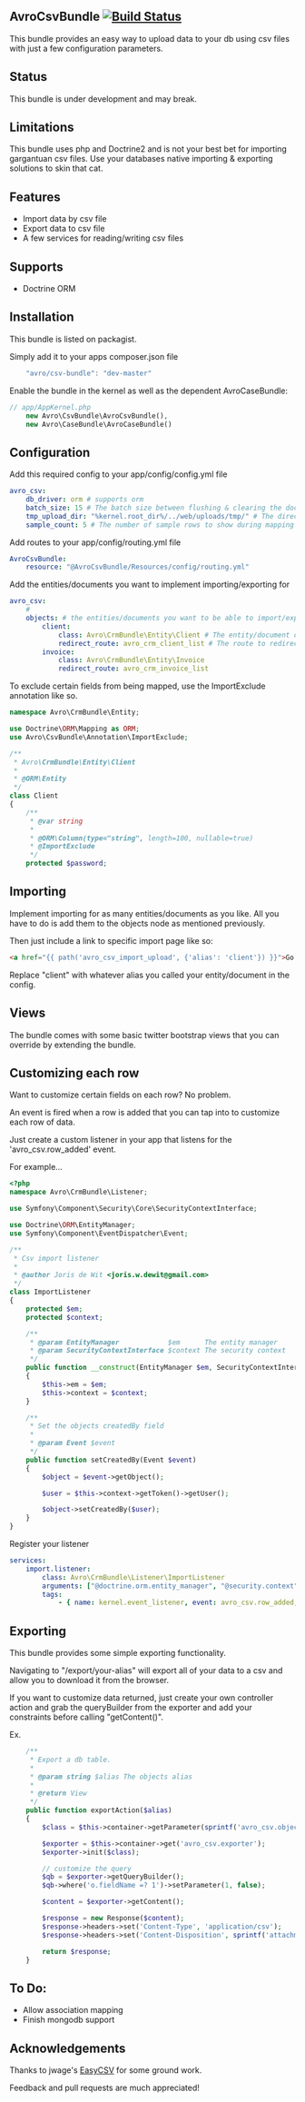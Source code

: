 AvroCsvBundle [![Build Status](https://travis-ci.org/jdewit/AvroCsvBundle.png?branch=master)](https://travis-ci.org/jdewit/AvroCsvBundle)
-------------------

This bundle provides an easy way to upload data to your db using csv files with 
just a few configuration parameters.  

Status
------

This bundle is under development and may break.

Limitations
-----------

This bundle uses php and Doctrine2 and is not your best bet for 
importing gargantuan csv files. Use your databases native importing & exporting 
solutions to skin that cat.  

Features
--------

- Import data by csv file
- Export data to csv file
- A few services for reading/writing csv files

Supports
--------
- Doctrine ORM

Installation
------------

This bundle is listed on packagist.

Simply add it to your apps composer.json file

``` js
    "avro/csv-bundle": "dev-master"
```

Enable the bundle in the kernel as well as the dependent AvroCaseBundle:

``` php
// app/AppKernel.php
    new Avro\CsvBundle\AvroCsvBundle(),
    new Avro\CaseBundle\AvroCaseBundle()
```

Configuration
-------------

Add this required config to your app/config/config.yml file

``` yaml
avro_csv:
    db_driver: orm # supports orm
    batch_size: 15 # The batch size between flushing & clearing the doctrine object manager
    tmp_upload_dir: "%kernel.root_dir%/../web/uploads/tmp/" # The directory to upload the csv files to
    sample_count: 5 # The number of sample rows to show during mapping
```

Add routes to your app/config/routing.yml file

``` yaml
AvroCsvBundle:
    resource: "@AvroCsvBundle/Resources/config/routing.yml"
```

Add the entities/documents you want to implement importing/exporting for

``` yaml
avro_csv:
    # 
    objects: # the entities/documents you want to be able to import/export data with 
        client:
            class: Avro\CrmBundle\Entity\Client # The entity/document class
            redirect_route: avro_crm_client_list # The route to redirect to after import
        invoice:
            class: Avro\CrmBundle\Entity\Invoice
            redirect_route: avro_crm_invoice_list
```

To exclude certain fields from being mapped, use the ImportExclude annotation like so.

```php
namespace Avro\CrmBundle\Entity;

use Doctrine\ORM\Mapping as ORM;
use Avro\CsvBundle\Annotation\ImportExclude;

/**
 * Avro\CrmBundle\Entity\Client
 *
 * @ORM\Entity
 */
class Client
{
    /**
     * @var string
     *
     * @ORM\Column(type="string", length=100, nullable=true)
     * @ImportExclude
     */
    protected $password;

```

Importing
---------

Implement importing for as many entities/documents as you like. All you have to do is 
add them to the objects node as mentioned previously.

Then just include a link to specific import page like so:

``` html
<a href="{{ path('avro_csv_import_upload', {'alias': 'client'}) }}">Go to import page</a>
```

Replace "client" with whatever alias you called your entity/document in the config.

Views
-----

The bundle comes with some basic twitter bootstrap views that you can 
override by extending the bundle.

Customizing each row
--------------------

Want to customize certain fields on each row? No problem.

An event is fired when a row is added that you can tap into to customize each row of data.

Just create a custom listener in your app that listens for the 'avro_csv.row_added' event.

For example...

``` php
<?php
namespace Avro\CrmBundle\Listener;

use Symfony\Component\Security\Core\SecurityContextInterface;

use Doctrine\ORM\EntityManager;
use Symfony\Component\EventDispatcher\Event;

/**
 * Csv import listener
 *
 * @author Joris de Wit <joris.w.dewit@gmail.com>
 */
class ImportListener
{
    protected $em;
    protected $context;

    /**
     * @param EntityManager            $em      The entity manager
     * @param SecurityContextInterface $context The security context
     */
    public function __construct(EntityManager $em, SecurityContextInterface $context)
    {
        $this->em = $em;
        $this->context = $context;
    }

    /**
     * Set the objects createdBy field
     *
     * @param Event $event
     */
    public function setCreatedBy(Event $event)
    {
        $object = $event->getObject();

        $user = $this->context->getToken()->getUser();

        $object->setCreatedBy($user);
    }
}
```

Register your listener

``` yaml
services:
    import.listener:
        class: Avro\CrmBundle\Listener\ImportListener
        arguments: ["@doctrine.orm.entity_manager", "@security.context"]
        tags:
            - { name: kernel.event_listener, event: avro_csv.row_added, method: setCreatedBy }
```

Exporting
---------

This bundle provides some simple exporting functionality. 

Navigating to "/export/your-alias" will export all of your data to a csv and allow 
you to download it from the browser.

If you want to customize data returned, just create your own controller action and grab 
the queryBuilder from the exporter and add your constraints before calling "getContent()". 

Ex.

``` php
    /**
     * Export a db table.
     *
     * @param string $alias The objects alias
     *
     * @return View
     */
    public function exportAction($alias)
    {
        $class = $this->container->getParameter(sprintf('avro_csv.objects.%s.class', $alias));

        $exporter = $this->container->get('avro_csv.exporter');
        $exporter->init($class);

        // customize the query
        $qb = $exporter->getQueryBuilder();
        $qb->where('o.fieldName =? 1')->setParameter(1, false);

        $content = $exporter->getContent();

        $response = new Response($content);
        $response->headers->set('Content-Type', 'application/csv');
        $response->headers->set('Content-Disposition', sprintf('attachment; filename="%s.csv"', $alias));

        return $response;
    }

```

To Do:
------

- Allow association mapping 
- Finish mongodb support

Acknowledgements
----------------

Thanks to jwage's <a href="https://github.com/jwage/EasyCSV">EasyCSV</a> for some ground work.


Feedback and pull requests are much appreciated!
